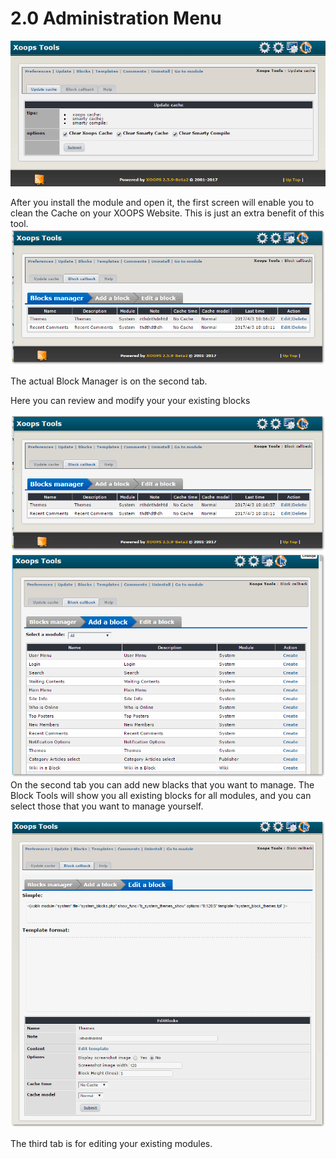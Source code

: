 # 2.0 Administration Menu

![](/en/assets/image001.png)

After you install the module and open it,  the first screen will enable you to clean the Cache on your XOOPS Website. This is just an extra benefit of this tool.![](/en/assets/image002.png)

The actual Block Manager is on the second tab. 

Here you can review and modify your your existing blocks

![](/en/assets/image002.png)![](/en/assets/image003.png)On the second tab you can add new blacks that you want to manage. The Block Tools will show you all existing blocks for all modules, and you can select those that you want to manage yourself. 

![](/en/assets/image004.png)

The third tab is for editing your existing modules. 


